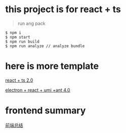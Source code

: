 
# this project is for react + ts
> run ang pack

```
$ npm i
$ npm start
$ npm run build
$ npm run analyze // analyze bundle
```


# here is more template


[react + ts 2.0](https://github.com/qld-cf/react-ts2)

[electron + react + umi +ant 4.0](https://github.com/qld-cf/electron-react-tpl)

# frontend summary

[前端总结](https://github.com/qld-cf/FrontThink)





